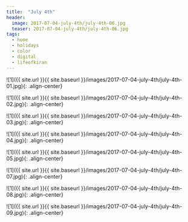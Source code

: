 ```yaml
---
title:  "July 4th"
header:
  image: 2017-07-04-july-4th/july-4th-06.jpg
  teaser: 2017-07-04-july-4th/july-4th-06.jpg
tags: 
  - home
  - holidays
  - color
  - digital
  - lifeofkiran
---
```


<p></p>
![1]({{ site.url }}{{ site.baseurl }}/images/2017-07-04-july-4th/july-4th-01.jpg){: .align-center}
<figcaption> </figcaption>
<p></p>

<p></p>
![1]({{ site.url }}{{ site.baseurl }}/images/2017-07-04-july-4th/july-4th-02.jpg){: .align-center}
<figcaption> </figcaption>
<p></p>

<p></p>
![1]({{ site.url }}{{ site.baseurl }}/images/2017-07-04-july-4th/july-4th-03.jpg){: .align-center}
<figcaption> </figcaption>
<p></p>

<p></p>
![1]({{ site.url }}{{ site.baseurl }}/images/2017-07-04-july-4th/july-4th-04.jpg){: .align-center}
<figcaption> </figcaption>
<p></p>

<p></p>
![1]({{ site.url }}{{ site.baseurl }}/images/2017-07-04-july-4th/july-4th-05.jpg){: .align-center}
<figcaption> </figcaption>
<p></p>

<p></p>
![1]({{ site.url }}{{ site.baseurl }}/images/2017-07-04-july-4th/july-4th-07.jpg){: .align-center}
<figcaption> </figcaption>
<p></p>

<p></p>
![1]({{ site.url }}{{ site.baseurl }}/images/2017-07-04-july-4th/july-4th-08.jpg){: .align-center}
<figcaption> </figcaption>
<p></p>

<p></p>
![1]({{ site.url }}{{ site.baseurl }}/images/2017-07-04-july-4th/july-4th-09.jpg){: .align-center}
<figcaption> </figcaption>
<p></p>

